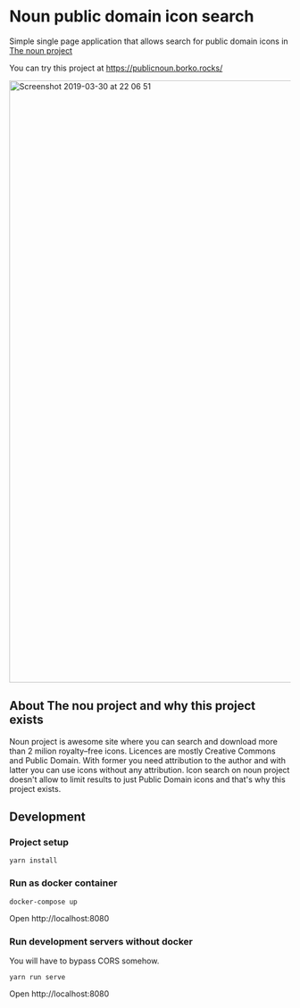 # Noun public domain icon search

Simple single page application that allows search for public domain icons in [The noun project](https://thenounproject.com)

You can try this project at https://publicnoun.borko.rocks/

<img width="1079" alt="Screenshot 2019-03-30 at 22 06 51" src="https://user-images.githubusercontent.com/3428126/55281719-f9755100-5338-11e9-82af-f443c93847aa.png">

## About The nou project and why this project exists
Noun project is awesome site where you can search and download more than 2 milion royalty–free icons. Licences are mostly Creative Commons and Public Domain. With former you need attribution to the author and with latter you can use icons without any attribution. Icon search on noun project doesn't allow
to limit results to just Public Domain icons and that's why this project exists.

## Development

### Project setup
```
yarn install
```

### Run as docker container
```
docker-compose up
```
Open http://localhost:8080

### Run development servers without docker
You will have to bypass CORS somehow.
```
yarn run serve
```
Open http://localhost:8080
